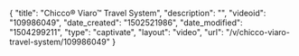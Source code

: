 {
    "title": "Chicco&reg; Viaro&trade; Travel System",
    "description": "",
    "videoid": "109986049",
    "date_created": "1502521986",
    "date_modified": "1504299211",
    "type": "captivate",
    "layout": "video",
    "url": "\/v\/chicco-viaro-travel-system\/109986049"
}